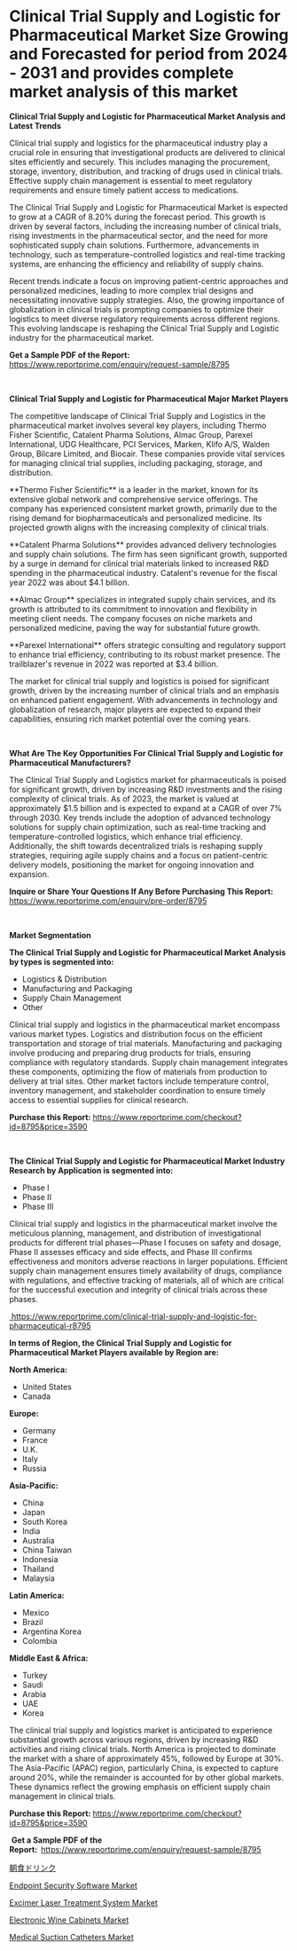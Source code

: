 <p><h1>Clinical Trial Supply and Logistic for Pharmaceutical Market Size Growing and Forecasted for period from 2024 - 2031 and provides complete market analysis of this market</h1></p><p><strong>Clinical Trial Supply and Logistic for Pharmaceutical Market Analysis and Latest Trends</strong></p>
<p><p>Clinical trial supply and logistics for the pharmaceutical industry play a crucial role in ensuring that investigational products are delivered to clinical sites efficiently and securely. This includes managing the procurement, storage, inventory, distribution, and tracking of drugs used in clinical trials. Effective supply chain management is essential to meet regulatory requirements and ensure timely patient access to medications.</p><p>The Clinical Trial Supply and Logistic for Pharmaceutical Market is expected to grow at a CAGR of 8.20% during the forecast period. This growth is driven by several factors, including the increasing number of clinical trials, rising investments in the pharmaceutical sector, and the need for more sophisticated supply chain solutions. Furthermore, advancements in technology, such as temperature-controlled logistics and real-time tracking systems, are enhancing the efficiency and reliability of supply chains.</p><p>Recent trends indicate a focus on improving patient-centric approaches and personalized medicines, leading to more complex trial designs and necessitating innovative supply strategies. Also, the growing importance of globalization in clinical trials is prompting companies to optimize their logistics to meet diverse regulatory requirements across different regions. This evolving landscape is reshaping the Clinical Trial Supply and Logistic industry for the pharmaceutical market.</p></p>
<p><strong>Get a Sample PDF of the Report:&nbsp;</strong> <a href="https://www.reportprime.com/enquiry/request-sample/8795">https://www.reportprime.com/enquiry/request-sample/8795</a></p>
<p>&nbsp;</p>
<p><strong>Clinical Trial Supply and Logistic for Pharmaceutical Major Market Players</strong></p>
<p><p>The competitive landscape of Clinical Trial Supply and Logistics in the pharmaceutical market involves several key players, including Thermo Fisher Scientific, Catalent Pharma Solutions, Almac Group, Parexel International, UDG Healthcare, PCI Services, Marken, Klifo A/S, Walden Group, Bilcare Limited, and Biocair. These companies provide vital services for managing clinical trial supplies, including packaging, storage, and distribution.</p><p>**Thermo Fisher Scientific** is a leader in the market, known for its extensive global network and comprehensive service offerings. The company has experienced consistent market growth, primarily due to the rising demand for biopharmaceuticals and personalized medicine. Its projected growth aligns with the increasing complexity of clinical trials.</p><p>**Catalent Pharma Solutions** provides advanced delivery technologies and supply chain solutions. The firm has seen significant growth, supported by a surge in demand for clinical trial materials linked to increased R&D spending in the pharmaceutical industry. Catalent's revenue for the fiscal year 2022 was about $4.1 billion.</p><p>**Almac Group** specializes in integrated supply chain services, and its growth is attributed to its commitment to innovation and flexibility in meeting client needs. The company focuses on niche markets and personalized medicine, paving the way for substantial future growth.</p><p>**Parexel International** offers strategic consulting and regulatory support to enhance trial efficiency, contributing to its robust market presence. The trailblazer's revenue in 2022 was reported at $3.4 billion.</p><p>The market for clinical trial supply and logistics is poised for significant growth, driven by the increasing number of clinical trials and an emphasis on enhanced patient engagement. With advancements in technology and globalization of research, major players are expected to expand their capabilities, ensuring rich market potential over the coming years.</p></p>
<p>&nbsp;</p>
<p><strong>What Are The Key Opportunities For Clinical Trial Supply and Logistic for Pharmaceutical Manufacturers?</strong></p>
<p><p>The Clinical Trial Supply and Logistics market for pharmaceuticals is poised for significant growth, driven by increasing R&D investments and the rising complexity of clinical trials. As of 2023, the market is valued at approximately $1.5 billion and is expected to expand at a CAGR of over 7% through 2030. Key trends include the adoption of advanced technology solutions for supply chain optimization, such as real-time tracking and temperature-controlled logistics, which enhance trial efficiency. Additionally, the shift towards decentralized trials is reshaping supply strategies, requiring agile supply chains and a focus on patient-centric delivery models, positioning the market for ongoing innovation and expansion.</p></p>
<p><strong>Inquire or Share Your Questions If Any Before Purchasing This Report:</strong> <a href="https://www.reportprime.com/enquiry/pre-order/8795">https://www.reportprime.com/enquiry/pre-order/8795</a></p>
<p>&nbsp;</p>
<p><strong>Market Segmentation</strong></p>
<p><strong>The Clinical Trial Supply and Logistic for Pharmaceutical Market Analysis by types is segmented into:</strong></p>
<p><ul><li>Logistics & Distribution</li><li>Manufacturing and Packaging</li><li>Supply Chain Management</li><li>Other</li></ul></p>
<p><p>Clinical trial supply and logistics in the pharmaceutical market encompass various market types. Logistics and distribution focus on the efficient transportation and storage of trial materials. Manufacturing and packaging involve producing and preparing drug products for trials, ensuring compliance with regulatory standards. Supply chain management integrates these components, optimizing the flow of materials from production to delivery at trial sites. Other market factors include temperature control, inventory management, and stakeholder coordination to ensure timely access to essential supplies for clinical research.</p></p>
<p><strong>Purchase this Report:&nbsp;</strong><a href="https://www.reportprime.com/checkout?id=8795&price=3590">https://www.reportprime.com/checkout?id=8795&price=3590</a></p>
<p>&nbsp;</p>
<p><strong>The Clinical Trial Supply and Logistic for Pharmaceutical Market Industry Research by Application is segmented into:</strong></p>
<p><ul><li>Phase I</li><li>Phase II</li><li>Phase III</li></ul></p>
<p><p>Clinical trial supply and logistics in the pharmaceutical market involve the meticulous planning, management, and distribution of investigational products for different trial phases—Phase I focuses on safety and dosage, Phase II assesses efficacy and side effects, and Phase III confirms effectiveness and monitors adverse reactions in larger populations. Efficient supply chain management ensures timely availability of drugs, compliance with regulations, and effective tracking of materials, all of which are critical for the successful execution and integrity of clinical trials across these phases.</p></p>
<p><a href="https://www.reportprime.com/clinical-trial-supply-and-logistic-for-pharmaceutical-r8795">&nbsp;https://www.reportprime.com/clinical-trial-supply-and-logistic-for-pharmaceutical-r8795</a></p>
<p><strong>In terms of Region, the Clinical Trial Supply and Logistic for Pharmaceutical Market Players available by Region are:</strong></p>
<p>
    <p> <strong> North America: </strong>
        <ul>
            <li>United States</li>
            <li>Canada</li>
        </ul>
        </p> 
    <p> <strong> Europe: </strong>
        <ul>
            <li>Germany</li>
            <li>France</li>
            <li>U.K.</li>
            <li>Italy</li>
            <li>Russia</li>
        </ul>
        </p> 
    <p> <strong> Asia-Pacific: </strong>
        <ul>
            <li>China</li>
            <li>Japan</li>
            <li>South Korea</li>
            <li>India</li>
            <li>Australia</li>
            <li>China Taiwan</li>
            <li>Indonesia</li>
            <li>Thailand</li>
            <li>Malaysia</li>
        </ul>
        </p> 
    <p> <strong> Latin America: </strong>
        <ul>
            <li>Mexico</li>
            <li>Brazil</li>
            <li>Argentina Korea</li>
            <li>Colombia</li>
        </ul>
        </p> 
    <p> <strong> Middle East & Africa: </strong>
        <ul>
            <li>Turkey</li>
            <li>Saudi</li>
            <li>Arabia</li>
            <li>UAE</li>
            <li>Korea</li>
        </ul>
    </p>
    </p>
<p><p>The clinical trial supply and logistics market is anticipated to experience substantial growth across various regions, driven by increasing R&D activities and rising clinical trials. North America is projected to dominate the market with a share of approximately 45%, followed by Europe at 30%. The Asia-Pacific (APAC) region, particularly China, is expected to capture around 20%, while the remainder is accounted for by other global markets. These dynamics reflect the growing emphasis on efficient supply chain management in clinical trials.</p></p>
<p><strong>Purchase this Report: </strong><a href="https://www.reportprime.com/checkout?id=8795&price=3590">https://www.reportprime.com/checkout?id=8795&price=3590</a></p>
<p>&nbsp;<strong>Get a Sample PDF of the Report:&nbsp;&nbsp;</strong><a href="https://www.reportprime.com/enquiry/request-sample/8795">https://www.reportprime.com/enquiry/request-sample/8795</a></p>
<p><strong></strong></p>
<p><p><a href="https://medium.com/@verniebarton2023/breakfast-drink-market-%E3%81%AE%E3%82%B0%E3%83%AD%E3%83%BC%E3%83%90%E3%83%AB%E5%B8%82%E5%A0%B4%E6%A6%82%E8%A6%81%E3%81%AF-%E4%B8%96%E7%95%8C%E3%81%8A%E3%82%88%E3%81%B3%E4%B8%BB%E8%A6%81%E5%B8%82%E5%A0%B4%E3%81%AB%E3%81%8A%E3%81%91%E3%82%8B%E6%A5%AD%E7%95%8C%E3%81%AB%E5%BD%B1%E9%9F%BF%E3%82%92%E4%B8%8E%E3%81%88%E3%82%8B%E4%B8%BB%E8%A6%81%E3%81%AA%E3%83%88%E3%83%AC%E3%83%B3%E3%83%89%E3%81%AB%E3%81%A4%E3%81%84%E3%81%A6-%E7%8B%AC%E8%87%AA%E3%81%AE%E8%A6%96%E7%82%B9%E3%82%92%E6%8F%90%E4%BE%9B%E3%81%97%E3%81%BE%E3%81%99-89b81a544bc6">朝食ドリンク</a></p><p><a href="https://www.linkedin.com/pulse/global-endpoint-security-software-market-share-growth-opportunities-z2ekf?trackingId=oYxN3n%2BBTOibrTkA8hYS7A%3D%3D">Endpoint Security Software Market</a></p><p><a href="https://github.com/AnnDiaz698/Market-Research-Report-List-1/blob/main/excimer-laser-treatment-system-market.md">Excimer Laser Treatment System Market</a></p><p><a href="https://medium.com/@gideonruivoozs/the-global-electronic-wine-cabinets-market-is-a-dynamic-and-growing-industry-32613c0a451e">Electronic Wine Cabinets Market</a></p><p><a href="https://github.com/sumonsky0m/Market-Research-Report-List-1/blob/main/medical-suction-catheters-market.md">Medical Suction Catheters Market</a></p></p>